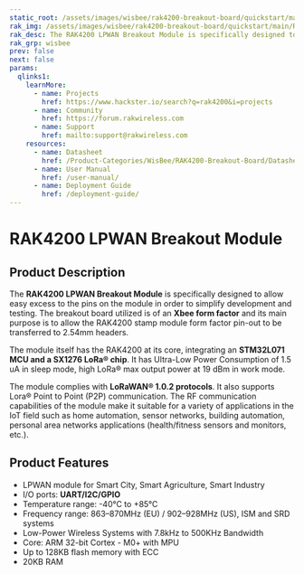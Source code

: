 ```yaml
---
static_root: /assets/images/wisbee/rak4200-breakout-board/quickstart/main
rak_img: /assets/images/wisbee/rak4200-breakout-board/quickstart/main/RAK4200-breakout.png
rak_desc: The RAK4200 LPWAN Breakout Module is specifically designed to allow easy excess to the pins on the module in order to simplify development and testing. The breakout board utilized is of an Xbee form factor and its main purpose is to allow the RAK4200 stamp module form factor pin-out to be transferred to 2.54mm headers. 
rak_grp: wisbee
prev: false
next: false
params:
  qlinks1:
    learnMore:
      - name: Projects
        href: https://www.hackster.io/search?q=rak4200&i=projects
      - name: Community
        href: https://forum.rakwireless.com
      - name: Support
        href: mailto:support@rakwireless.com
    resources:
      - name: Datasheet
        href: /Product-Categories/WisBee/RAK4200-Breakout-Board/Datasheet/
      - name: User Manual
        href: /user-manual/
      - name: Deployment Guide
        href: /deployment-guide/
---
```


# RAK4200 LPWAN Breakout Module

<rk-img
  :src="`${$frontmatter.static_root}/peojuzuyfj5wzl51igyk.jpg`"
  width="50%"
  caption="RAK4200 LPWAN Breakout Module"
/>

## Product Description

The **RAK4200 LPWAN Breakout Module** is specifically designed to allow easy excess to the pins on the module in order to simplify development and testing. The breakout board utilized is of an **Xbee form factor** and its main purpose is to allow the RAK4200 stamp module form factor pin-out to be transferred to 2.54mm headers. 

The module itself has the RAK4200 at its core, integrating an **STM32L071 MCU and a SX1276 LoRa® chip**. It has Ultra-Low Power Consumption of 1.5 uA in sleep mode, high LoRa® max output power at 19 dBm in work mode. 

The module complies with **LoRaWAN® 1.0.2 protocols**. It also supports Lora® Point to Point (P2P) communication. The RF communication capabilities of the module make it suitable for a variety of applications in the IoT field such as home automation, sensor networks, building automation, personal area networks applications (health/fitness sensors and monitors, etc.).

<rk-btn
  src="/Product-Categories/WisBee/RAK4200-Breakout-Board/Quickstart/#quick-start-guide"
  label="Get Started with RAK4200 LPWAN Breakout Module"
/>


<rk-quick-links :params="$page.frontmatter.params.qlinks1" />

## Product Features

- LPWAN module for Smart City, Smart Agriculture, Smart Industry 
- I/O ports: **UART/I2C/GPIO**
- Temperature range: -40°C to +85°C 
- Frequency range: 863–870MHz (EU) / 902–928MHz (US), ISM and SRD systems 
- Low-Power Wireless Systems with 7.8kHz to 500KHz Bandwidth 
- Core: ARM 32-bit Cortex - M0+ with MPU 
- Up to 128KB flash memory with ECC 
- 20KB RAM

<rk-btn
  src="https://store.rakwireless.com/products/rak4200-breakout-board"
  label="Buy a RAK4200 LPWAN Breakout Module"
  _blank
/>